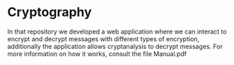 # Cryptography
In that repository we developed a web application where we can interact to encrypt and decrypt messages with different types of encryption, additionally the application allows cryptanalysis to decrypt messages. For more information on how it works, consult the file Manual.pdf
